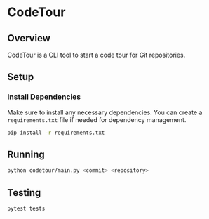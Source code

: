 
# CodeTour

## Overview
CodeTour is a CLI tool to start a code tour for Git repositories.

## Setup

### Install Dependencies
Make sure to install any necessary dependencies. You can create a `requirements.txt` file if needed for dependency management.

```sh
pip install -r requirements.txt
```

## Running

```sh
python codetour/main.py <commit> <repository>
```

## Testing

```sh
pytest tests
```